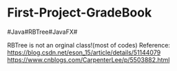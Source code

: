 # First-Project-GradeBook
#Java#RBTree#JavaFX#

RBTree is not an orginal class!(most of codes)
Reference:
https://blog.csdn.net/eson_15/article/details/51144079
https://www.cnblogs.com/CarpenterLee/p/5503882.html
